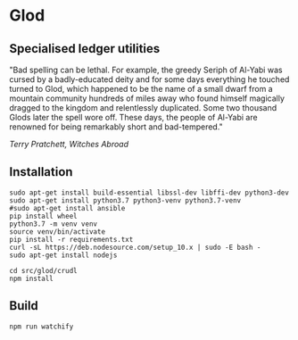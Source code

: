 # Glod

## Specialised ledger utilities

"Bad spelling can be lethal. For example, the greedy Seriph of Al-Yabi was 
cursed by a badly-educated deity and for some days everything he touched 
turned to Glod, which happened to be the name of a small dwarf from a 
mountain community hundreds of miles away who found himself magically 
dragged to the kingdom and relentlessly duplicated. Some two thousand 
Glods later the spell wore off. These days, the people of Al-Yabi are 
renowned for being remarkably short and bad-tempered."

_Terry Pratchett, Witches Abroad_

## Installation

```
sudo apt-get install build-essential libssl-dev libffi-dev python3-dev
sudo apt-get install python3.7 python3-venv python3.7-venv
#sudo apt-get install ansible
pip install wheel
python3.7 -m venv venv
source venv/bin/activate
pip install -r requirements.txt 
curl -sL https://deb.nodesource.com/setup_10.x | sudo -E bash -
sudo apt-get install nodejs

cd src/glod/crudl
npm install
```


## Build

```
npm run watchify
```
